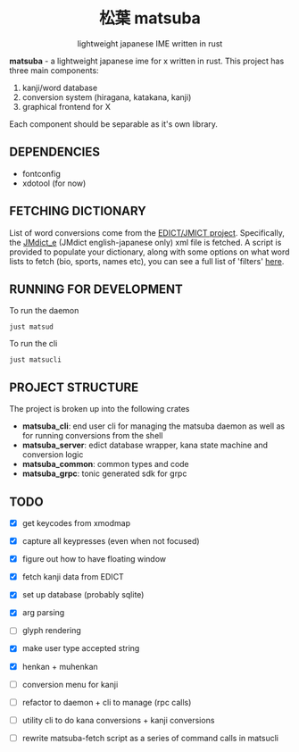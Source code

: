 <div align="center">

# 松葉 matsuba

lightweight japanese IME written in rust

</div>

**matsuba** - a lightweight japanese ime for x written in rust. This project
has three main components:

1. kanji/word database
2. conversion system (hiragana, katakana, kanji)
3. graphical frontend for X

Each component should be separable as it's own library.

## DEPENDENCIES

- fontconfig
- xdotool (for now)

## FETCHING DICTIONARY

List of word conversions come from the [EDICT/JMICT
project](https://www.edrdg.org/jmdict/edict.html). Specifically, the
[JMdict_e](http://ftp.edrdg.org/pub/Nihongo/JMdict_e.gz) (JMdict
english-japanese only) xml file is fetched. A script is provided to populate
your dictionary, along with some options on what word lists to fetch (bio,
sports, names etc), you can see a full list of 'filters'
[here](https://www.edrdg.org/jmdictdb/cgi-bin/edhelp.py?svc=jmdict&sid=#kw_fld).

## RUNNING FOR DEVELOPMENT

To run the daemon
```
just matsud
```

To run the cli
```
just matsucli
```

## PROJECT STRUCTURE

The project is broken up into the following crates
- **matsuba_cli**: end user cli for managing the matsuba daemon as well as for running conversions from the shell
- **matsuba_server**: edict database wrapper, kana state machine and conversion logic
- **matsuba_common**: common types and code
- **matsuba_grpc**: tonic generated sdk for grpc

## TODO

- [x] get keycodes from xmodmap
- [x] capture all keypresses (even when not focused)
- [x] figure out how to have floating window
- [X] fetch kanji data from EDICT
- [X] set up database (probably sqlite)
- [X] arg parsing
- [ ] glyph rendering
- [x] make user type accepted string
- [x] henkan + muhenkan
- [ ] conversion menu for kanji
- [ ] refactor to daemon + cli to manage (rpc calls)
- [ ] utility cli to do kana conversions + kanji conversions
- [ ] rewrite matsuba-fetch script as a series of command calls in matsucli


